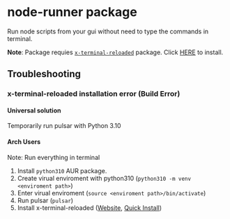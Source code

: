 # node-runner package

Run node scripts from your gui without need to type the commands in terminal.

**Note**: Package requies [`x-terminal-reloaded`](https://web.pulsar-edit.dev/packages/x-terminal-reloaded) package. Click [HERE](atom://settings-view/show-package?package=x-terminal-reloaded) to install.



## Troubleshooting

### x-terminal-reloaded installation error (Build Error)

#### Universal solution

Temporarily run pulsar with Python 3.10

#### Arch Users
Note: Run everything in terminal
1. Install `python310` AUR package.
2. Create virual enviroment with python310 (`python310 -m venv <enviroment path>`)
3. Enter virual enviroment (`source <enviroment path>/bin/activate`)
4. Run pulsar (`pulsar`)
5. Install x-terminal-reloaded
([Website](https://web.pulsar-edit.dev/packages/x-terminal-reloaded),
[Quick Install](atom://settings-view/show-package?package=x-terminal-reloaded))

<!-- For future Not visible in readme -->
<!-- ![A screenshot of your package](https://f.cloud.github.com/assets/69169/2290250/c35d867a-a017-11e3-86be-cd7c5bf3ff9b.gif) -->
